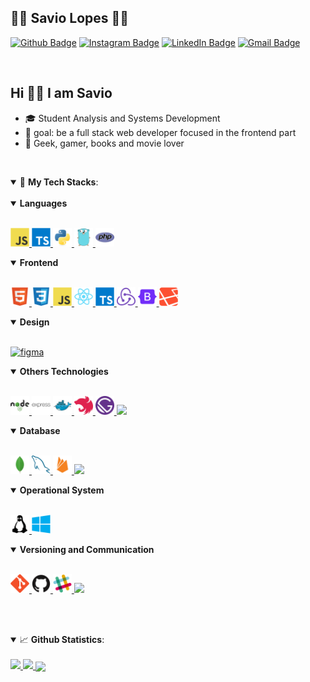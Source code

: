 ## :man_technologist: Savio Lopes 🏳️‍🌈

<!--
[![Linkedin
Badge](https://img.shields.io/badge/savio-lopes-blue?style=flat-square&logo=Linkedin&logoColor=white&link=https://www.linkedin.com/in/savio-lopes/)](https://www.linkedin.com/in/savio-lopes/)
[![Github
Badge](https://img.shields.io/badge/-Github-000?style=flat-square&logo=Github&logoColor=white&link=https://github.com/savio-2-lopes)](https://github.com/savio-2-lopes)
[![Instagram
Badge](https://img.shields.io/badge/-Instagram-8a3ab9?style=flat-square&labelColor=8a3ab9&logo=instagram&logoColor=white&link=https://instagram.com/savioaugulopes)](https://instagram.com/savioaugulopes)
[![Gmail
Badge](https://img.shields.io/badge/-Gmail-c14438?style=flat-square&logo=Gmail&logoColor=white&link=mailto:savioaugulopes@gmail.com)](mailto:savio.dev.lopes@gmail.com)
-->

[![Github Badge](https://img.shields.io/badge/-Github-373737?style=flat&logo=Github&logoColor=white)](https://github.com/savio-2-lopes) 
[![Instagram Badge](https://img.shields.io/badge/-Instagram-8a3ab9?style=flat&logo=instagram&logoColor=white)](https://www.instagram.com/savioaugulopes/) 
[![LinkedIn Badge](https://img.shields.io/badge/-LinkedIn-blue?style=flat&logo=linkedin&logoColor=white)](https://www.linkedin.com/in/savio-lopes/) 
[![Gmail Badge](https://img.shields.io/badge/-Gmail-c14438?style=flat&logo=gmail&logoColor=white)](mailto:savio.dev.lopes@gmail.com) 

<br>

<h2> Hi 👋🏽 I am Savio </h2>

- 🎓 Student Analysis and Systems Development
- 🎯 goal: be a full stack web developer focused in the frontend part
- 💜 Geek, gamer, books and movie lover

<br>

<a id="tech"></a>
<details open>
  <summary>🚀 
    <strong>My Tech Stacks</strong>:
  </summary>
  
  <br>


<details open>
  <summary>
    <strong> Languages</strong> 
 </summary>

<br>

<!-- <img src="http://img.shields.io/badge/-Javascript-E88726?style=flat-square&logo=Javascript&logoColor=white&link=https://www.javascript.com/"/> 
<img src="https://img.shields.io/badge/-TypeScript-007ACC?style=flat-square&logo=typescript&link=https://github.com/savio-2-lopes/"/>
<img src="https://img.shields.io/badge/-Python-738ADB?style=flat-square&logo=Python&logoColor=white&link=https://www.python.org/"/>
<img src=http://img.shields.io/badge/-PHP-8993be?style=flat-square&logo=php&logoColor=white&link=https://www.php.net/"/>  -->

<a href="https://developer.mozilla.org/en-US/docs/Web/JavaScript" target="_blank"> <img src="https://raw.githubusercontent.com/devicons/devicon/master/icons/javascript/javascript-original.svg" alt="javascript" width="30" height="30"/>
</a>
<a href="https://www.typescriptlang.org/" target="_blank"> <img src="https://raw.githubusercontent.com/devicons/devicon/master/icons/typescript/typescript-original.svg" alt="typescript" width="30" height="30"/>
</a>
<a href="https://www.python.org/" target="_blank"> <img src="https://raw.githubusercontent.com/devicons/devicon/master/icons/python/python-original.svg" alt="html5" width="30" height="30"/>
</a>
<a href="https://golang.org/" target="_blank"> <img src="https://raw.githubusercontent.com/devicons/devicon/master/icons/go/go-original.svg " alt="golang" width="30" height="30"/>
</a>
<a href="https://www.php.net/" target="_blank"> <img src="https://raw.githubusercontent.com/devicons/devicon/master/icons/php/php-original.svg" alt="css3" width="30" height="30"/>
</a>

</details>

<details open>
  <summary><strong> Frontend</strong> 
 </summary>

<br>

<a href="https://www.w3.org/html/" target="_blank"> <img src="https://raw.githubusercontent.com/devicons/devicon/master/icons/html5/html5-original.svg" alt="html5" width="30" height="30"/>
</a>
<a href="https://www.w3schools.com/css/" target="_blank"> <img src="https://raw.githubusercontent.com/devicons/devicon/master/icons/css3/css3-original.svg" alt="css3" width="30" height="30"/>
</a>
<a href="https://developer.mozilla.org/en-US/docs/Web/JavaScript" target="_blank"> <img src="https://raw.githubusercontent.com/devicons/devicon/master/icons/javascript/javascript-original.svg" alt="javascript" width="30" height="30"/>
</a>
<a href="https://reactjs.org/" target="_blank"> <img src="https://raw.githubusercontent.com/devicons/devicon/master/icons/react/react-original.svg" alt="react" width="30" height="30"/>
</a> 
<a href="https://www.typescriptlang.org/" target="_blank"> <img src="https://raw.githubusercontent.com/devicons/devicon/master/icons/typescript/typescript-original.svg" alt="typescript" width="30" height="30"/>
</a>
<a href="https://redux.js.org" target="_blank"> <img src="https://raw.githubusercontent.com/devicons/devicon/master/icons/redux/redux-original.svg" alt="redux" width="30" height="30"/> 
</a>
<a href="https://getbootstrap.com/" target="_blank"> <img src="https://raw.githubusercontent.com/devicons/devicon/master/icons/bootstrap/bootstrap-plain.svg" alt="bootstrap" width="30" height="30"/> 
</a>
<a href="https://laravel.com/" target="_blank"> <img src="https://raw.githubusercontent.com/devicons/devicon/master/icons/laravel/laravel-plain.svg" alt="laravel" width="30" height="30"/> 
</a>

</details>

<details open>
  <summary><strong> Design</strong> 
 </summary>

<br>

<a href="https://www.figma.com/" target="_blank"> <img src="https://www.vectorlogo.zone/logos/figma/figma-icon.svg" alt="figma" width="30" height="30"/></a>
  
</details>


<details open>
  <summary><strong> Others Technologies</strong> 
 </summary>
  
<br>

<a href="https://nodejs.org" target="_blank"> <img src="https://raw.githubusercontent.com/devicons/devicon/master/icons/nodejs/nodejs-original-wordmark.svg" alt="nodejs" width="30" height="30"/> 
</a>
<a href="https://expressjs.com" target="_blank"> <img src="https://raw.githubusercontent.com/devicons/devicon/master/icons/express/express-original-wordmark.svg" alt="express" width="30" height="30"/>
</a>
<a href="https://www.docker.com/" target="_blank"><img src="https://raw.githubusercontent.com/devicons/devicon/master/icons/docker/docker-original.svg" alt="docker" width="30" height="30"/>
</a>
<a href="https://nestjs.com/" target="_blank"><img src="https://raw.githubusercontent.com/devicons/devicon/master/icons/nestjs/nestjs-plain.svg" alt="nestjs" width="30" height="30"/>
</a>
<a href="https://www.gatsbyjs.com/" target="_blank"><img src="https://raw.githubusercontent.com/devicons/devicon/master/icons/gatsby/gatsby-original.svg" alt="gatsbyjs" width="30" height="30"/>
</a>
<img src="https://img.shields.io/badge/-Insomnia-5849BE?style=flat-square&logo=Insomnia&link=https://insomnia.rest/download/"/>

</details>

<details open>
  <summary><strong> Database</strong> 
 </summary>

<br>

<a href="https://www.mongodb.com/" target="_blank"> <img src="https://raw.githubusercontent.com/devicons/devicon/master/icons/mongodb/mongodb-original.svg" alt="mongodb" width="30" height="30"/> 
</a>
<a href="https://www.mysql.com/" target="_blank"> <img src="https://raw.githubusercontent.com/devicons/devicon/master/icons/mysql/mysql-original.svg" alt="mysql" width="30" height="30"/>
</a>
<a href="https://firebase.google.com/" target="_blank"><img src="https://raw.githubusercontent.com/devicons/devicon/master/icons/firebase/firebase-plain.svg" alt="firebase" width="30" height="30"/>
</a>
<img src="https://img.shields.io/badge/-SQLite-003B57?style=flat-square&logo=sqlite&link=https://www.sqlite.org/index.html/"/>

</details>

<details open>
  <summary><strong> Operational System</strong> 
 </summary>

<br>

<a href="https://ubuntu.com/" target="_blank"><img src="https://raw.githubusercontent.com/devicons/devicon/master/icons/linux/linux-plain.svg " alt="linux" width="30" height="30"/>
</a>
<a href="https://www.microsoft.com/pt-br/software-download/windows10/" target="_blank"><img src="https://raw.githubusercontent.com/devicons/devicon/master/icons/windows8/windows8-original.svg " alt="window" width="30" height="30"/>
</a>

</details>

<details open>
  <summary><strong> Versioning and Communication</strong> 
 </summary>

<br>

<a href="https://git-scm.com" target="_blank"> <img src="https://raw.githubusercontent.com/devicons/devicon/master/icons/git/git-original.svg" alt="git" width="30" height="30"/> 
</a>
<a href="https://github.com/savio-2-lopes/" target="_blank"> <img src="https://raw.githubusercontent.com/devicons/devicon/master/icons/github/github-original.svg" alt="express" width="30" height="30"/>
</a>
<a href="https://slack.com/intl/pt-br" target="_blank"><img src="https://raw.githubusercontent.com/devicons/devicon/master/icons/slack/slack-original.svg" alt="slack" width="30" height="30"/>
</a>
<img src="https://img.shields.io/badge/-Discord-738ADB?style=flat-square&logo=Discord&logoColor=white&link=https://discord.com"/>

</details>

</p>
</details>

<a id="skill"></a>

<br><br>

<details open>
  <summary>📈 <b>Github Statistics</b>:</summary>
  
  <br>
        
  <div align="left"> 
     <a href="">
      <img width="450px" src="https://github-readme-stats.vercel.app/api?username=savio-2-lopes&show_icons=true&include_all_commits=true&count_private=true&&hide=issues&theme=tokyonight"/>
    </a>
    <a href="">
      <img width="330px" src="https://github-readme-stats.vercel.app/api/top-langs/?username=savio-2-lopes&layout=compact&theme=tokyonight">
    </a>  
    <a href="">
     <img width="380px" align="center" src="https://github-readme-streak-stats.herokuapp.com/?user=savio-2-lopes&layout=compact&theme=tokyonight" />
    </a> 
</div
<br/>
</details>


